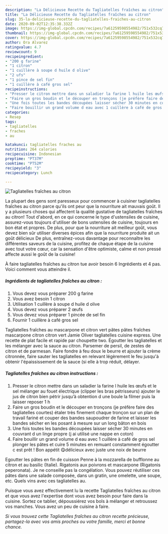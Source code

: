 ```yaml
---
description: "La Délicieuse Recette du Tagliatelles fraîches au citron"
title: "La Délicieuse Recette du Tagliatelles fraîches au citron"
slug: 35-la-delicieuse-recette-du-tagliatelles-fraiches-au-citron
date: 2020-09-02T12:35:38.332Z
image: https://img-global.cpcdn.com/recipes/7a61259598554982/751x532cq70/tagliatelles-fraiches-au-citron-photo-principale-de-la-recette.jpg
thumbnail: https://img-global.cpcdn.com/recipes/7a61259598554982/751x532cq70/tagliatelles-fraiches-au-citron-photo-principale-de-la-recette.jpg
cover: https://img-global.cpcdn.com/recipes/7a61259598554982/751x532cq70/tagliatelles-fraiches-au-citron-photo-principale-de-la-recette.jpg
author: Ora Alvarez
ratingvalue: 4.7
reviewcount: 9
recipeingredient:
- "200 g farine"
- "1 citron"
- "1 cuillère à soupe d huile d olive"
- "2 ufs"
- "1 pince de sel fin"
- "1 cuillère à café gros sel"
recipeinstructions:
- "Presser le citron mettre dans un saladier la farine l huile les œufs et le sel mélanger au fouet électrique (clipper les bras pétrisseurs) ajouter le jus de citron bien pétrir jusqu’à obtention d une boule la filmer puis la laisser reposer 1 h"
- "Faire un gros boudin et le découper en tronçons (je préfère faire des tagliatelles courtes) étaler très finement chaque tronçon sur un plan de travail fariné et couper des bandes saupoudrer de farine et laisser les bandes sécher en les posant à mesure sur un long bâton en bois"
- "Une fois toutes les bandes découpées laisser sécher 30 minutes en couvrant d un linge propre (j ai utilisé une nappe en coton)"
- "Faire bouillir un grand volume d eau avec 1 cuillère à café de gros sel plonger les pâtes et cuire 5 minutes en remuant constamment égoutter c est prêt ! Bon appétit 😋délicieux avec juste une noix de beurre"
categories:
- Resep
tags:
- tagliatelles
- fraches
- au

katakunci: tagliatelles fraches au 
nutrition: 264 calories
recipecuisine: Indonesian
preptime: "PT37M"
cooktime: "PT52M"
recipeyield: "3"
recipecategory: Lunch

---
```



![Tagliatelles fraîches au citron](https://img-global.cpcdn.com/recipes/7a61259598554982/751x532cq70/tagliatelles-fraiches-au-citron-photo-principale-de-la-recette.jpg)

La plupart des gens sont paresseux pour commencer à cuisiner tagliatelles fraîches au citron parce qu'ils ont peur que la nourriture ait mauvais goût. Il y a plusieurs choses qui affectent la qualité gustative de tagliatelles fraîches au citron! Tout d'abord, en ce qui concerne le type d'ustensiles de cuisine, assurez-vous toujours d'utiliser de bons ustensiles de cuisine, toujours en bon état et propres. De plus, pour que la nourriture ait meilleur goût, vous devez bien sûr utiliser diverses épices afin que la nourriture produite ait un goût délicieux De plus, entraînez-vous davantage pour reconnaître les différentes saveurs de la cuisine, profitez de chaque étape de la cuisine avec tout votre cœur, car la sensation d'être optimiste, calme et non pressé affecte aussi le goût de la cuisine!

<!--inarticleads1-->

À faire tagliatelles fraîches au citron tue avoir besoin 6 Ingrédients et 4 pas. Voici comment vous atteindre il.

##### Ingrédients de tagliatelles fraîches au citron :

1. Vous devez vous préparer 200 g farine
1. Vous avez besoin 1 citron
1. Utilisation 1 cuillère à soupe d huile d olive
1. Vous devez vous préparer 2 œufs
1. Vous devez vous préparer 1 pincée de sel fin
1. Fournir 1 cuillère à café gros sel


Tagliatelles fraîches au mascarpone et citron vert pâtes pâtes fraîches mascarpone citron citron vert Jamie Oliver tagliatelles cuisine express. Une recette de plat facile et rapide par choupette two. Égoutter les tagliatelles et les mélanger avec la sauce au citron. Parsemer de persil, de zestes de citron et de parmesan. Faire fondre à feu doux le beurre et ajouter la crème citronnée, faire sauter les tagliatelles en relevant légèrement le feu jusqu&#39;à obtenir l&#39;épaississement de la sauce (si elle à trop réduit, délayer. 

<!--inarticleads2-->

##### Tagliatelles fraîches au citron instructions :

1. Presser le citron mettre dans un saladier la farine l huile les œufs et le sel mélanger au fouet électrique (clipper les bras pétrisseurs) ajouter le jus de citron bien pétrir jusqu’à obtention d une boule la filmer puis la laisser reposer 1 h
1. Faire un gros boudin et le découper en tronçons (je préfère faire des tagliatelles courtes) étaler très finement chaque tronçon sur un plan de travail fariné et couper des bandes saupoudrer de farine et laisser les bandes sécher en les posant à mesure sur un long bâton en bois
1. Une fois toutes les bandes découpées laisser sécher 30 minutes en couvrant d un linge propre (j ai utilisé une nappe en coton)
1. Faire bouillir un grand volume d eau avec 1 cuillère à café de gros sel plonger les pâtes et cuire 5 minutes en remuant constamment égoutter c est prêt ! Bon appétit 😋délicieux avec juste une noix de beurre


Egoutter les pâtes en fin de cuisson Penne à la mozzarella de bufflonne au citron et au basilic (Italie). Rigatonis aux poivrons et mascarpone (Rigatonis peperonata). Je ne conseille pas la congélation. Vous pouvez réutiliser ces pâtes dans une salade composée, dans un gratin, une omelette, une soupe, etc. Quels vins avec ces tagliatelles au. 

<!--inarticleads1-->

<p>
Puisque vous avez effectivement lu la recette Tagliatelles fraîches au citron et que vous avez l'expertise dont vous avez besoin pour faire dans la cuisine. Sortez ce tablier, dépoussiérez vos bols à mélanger et retroussez vos manches. Vous avez un peu de cuisine à faire.
</p>

<p>
<i>Si vous trouvez cette Tagliatelles fraîches au citron recette précieuse, partagez-la avec vos amis proches ou votre famille, merci et bonne chance.</i>
</p>
